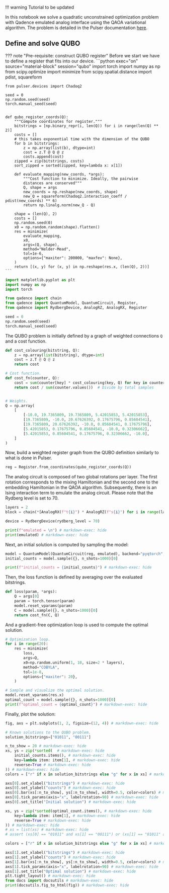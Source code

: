 !!! warning
    Tutorial to be updated

In this notebook we solve a quadratic unconstrained optimization problem with
Qadence emulated analog interface using the QAOA variational algorithm. The
problem is detailed in the Pulser documentation
[here](https://pulser.readthedocs.io/en/stable/tutorials/qubo.html).

## Define and solve QUBO

??? note "Pre-requisite: construct QUBO register"
    Before we start we have to define a register that fits into our device.
    ```python exec="on" source="material-block" session="qubo"
    import torch
    import numpy as np
    from scipy.optimize import minimize
    from scipy.spatial.distance import pdist, squareform

    from pulser.devices import Chadoq2

    seed = 0
    np.random.seed(seed)
    torch.manual_seed(seed)


    def qubo_register_coords(Q):
        """Compute coordinates for register."""
        bitstrings = [np.binary_repr(i, len(Q)) for i in range(len(Q) ** 2)]
        costs = []
        # this takes exponential time with the dimension of the QUBO
        for b in bitstrings:
            z = np.array(list(b), dtype=int)
            cost = z.T @ Q @ z
            costs.append(cost)
        zipped = zip(bitstrings, costs)
        sort_zipped = sorted(zipped, key=lambda x: x[1])

        def evaluate_mapping(new_coords, *args):
            """Cost function to minimize. Ideally, the pairwise
            distances are conserved"""
            Q, shape = args
            new_coords = np.reshape(new_coords, shape)
            new_Q = squareform(Chadoq2.interaction_coeff / pdist(new_coords) ** 6)
            return np.linalg.norm(new_Q - Q)

        shape = (len(Q), 2)
        costs = []
        np.random.seed(0)
        x0 = np.random.random(shape).flatten()
        res = minimize(
            evaluate_mapping,
            x0,
            args=(Q, shape),
            method="Nelder-Mead",
            tol=1e-6,
            options={"maxiter": 200000, "maxfev": None},
        )
        return [(x, y) for (x, y) in np.reshape(res.x, (len(Q), 2))]
    ```



```python exec="on" source="material-block" session="qubo"
import matplotlib.pyplot as plt
import numpy as np
import torch

from qadence import chain
from qadence import QuantumModel, QuantumCircuit, Register,
from qadence import RydbergDevice, AnalogRZ, AnalogRX, Register

seed = 0
np.random.seed(seed)
torch.manual_seed(seed)
```

The QUBO problem is initially defined by a graph of weighted connections `Q` and a cost function.

```python exec="on" source="material-block" session="qubo"
def cost_colouring(bitstring, Q):
    z = np.array(list(bitstring), dtype=int)
    cost = z.T @ Q @ z
    return cost

# Cost function.
def cost_fn(counter, Q):
    cost = sum(counter[key] * cost_colouring(key, Q) for key in counter)
    return cost / sum(counter.values())  # Divide by total samples


# Weights.
Q = np.array(
    [
        [-10.0, 19.7365809, 19.7365809, 5.42015853, 5.42015853],
        [19.7365809, -10.0, 20.67626392, 0.17675796, 0.85604541],
        [19.7365809, 20.67626392, -10.0, 0.85604541, 0.17675796],
        [5.42015853, 0.17675796, 0.85604541, -10.0, 0.32306662],
        [5.42015853, 0.85604541, 0.17675796, 0.32306662, -10.0],
    ]
)
```

Now, build a weighted register graph from the QUBO definition similarly to what is
done in Pulser.

```python exec="on" source="material-block" session="qubo"
reg = Register.from_coordinates(qubo_register_coords(Q))
```

The analog circuit is composed of two global rotations per layer.  The first
rotation corresponds to the mixing Hamiltonian and the second one to the
embedding Hamiltonian in the QAOA algorithm. Subsequently, there is an Ising interaction term to
emulate the analog circuit. Please note that the Rydberg level is set to 70.

```python exec="on" source="material-block" result="json" session="qubo"
layers = 2
block = chain(*[AnalogRX(f"t{i}") * AnalogRZ(f"s{i}") for i in range(layers)])

device = RydbergDevice(rydberg_level = 70)

print(f"emulated = \n") # markdown-exec: hide
print(emulated) # markdown-exec: hide
```

Next, an initial solution is computed by sampling the model:

```python exec="on" source="material-block" result="json" session="qubo"
model = QuantumModel(QuantumCircuit(reg, emulated), backend="pyqtorch", diff_mode='gpsr')
initial_counts = model.sample({}, n_shots=1000)[0]

print(f"initial_counts = {initial_counts}") # markdown-exec: hide
```

Then, the loss function is defined by averaging over the evaluated bitstrings.

```python exec="on" source="material-block" session="qubo"
def loss(param, *args):
    Q = args[0]
    param = torch.tensor(param)
    model.reset_vparams(param)
    C = model.sample({}, n_shots=1000)[0]
    return cost_fn(C, Q)
```

And a gradient-free optimization loop is used to compute the optimal solution.

```python exec="on" source="material-block" result="json" session="qubo"
# Optimization loop.
for i in range(20):
	res = minimize(
		loss,
		args=Q,
		x0=np.random.uniform(1, 10, size=2 * layers),
		method="COBYLA",
		tol=1e-8,
		options={"maxiter": 20},
	)

# Sample and visualize the optimal solution.
model.reset_vparams(res.x)
optimal_count = model.sample({}, n_shots=1000)[0]
print(f"optimal_count = {optimal_count}") # markdown-exec: hide
```

Finally, plot the solution:

```python exec="on" source="material-block" html="1" session="qubo"
fig, axs = plt.subplots(1, 2, figsize=(12, 4)) # markdown-exec: hide

# Known solutions to the QUBO problem.
solution_bitstrings=["01011", "00111"]

n_to_show = 20 # markdown-exec: hide
xs, ys = zip(*sorted(  # markdown-exec: hide
    initial_counts.items(), # markdown-exec: hide
    key=lambda item: item[1], # markdown-exec: hide
    reverse=True # markdown-exec: hide
)) # markdown-exec: hide
colors = ["r" if x in solution_bitstrings else "g" for x in xs] # markdown-exec: hide

axs[0].set_xlabel("bitstrings") # markdown-exec: hide
axs[0].set_ylabel("counts") # markdown-exec: hide
axs[0].bar(xs[:n_to_show], ys[:n_to_show], width=0.5, color=colors) # markdown-exec: hide
axs[0].tick_params(axis="x", labelrotation=90) # markdown-exec: hide
axs[0].set_title("Initial solution") # markdown-exec: hide

xs, ys = zip(*sorted(optimal_count.items(), # markdown-exec: hide
    key=lambda item: item[1], # markdown-exec: hide
    reverse=True # markdown-exec: hide
)) # markdown-exec: hide
# xs = list(xs) # markdown-exec: hide
# assert (xs[0] == "01011" and xs[1] == "00111") or (xs[1] == "01011" and xs[0] == "00111"), print(f"{xs=}") # markdown-exec: hide

colors = ["r" if x in solution_bitstrings else "g" for x in xs] # markdown-exec: hide

axs[1].set_xlabel("bitstrings") # markdown-exec: hide
axs[1].set_ylabel("counts") # markdown-exec: hide
axs[1].bar(xs[:n_to_show], ys[:n_to_show], width=0.5, color=colors) # markdown-exec: hide
axs[1].tick_params(axis="x", labelrotation=90) # markdown-exec: hide
axs[1].set_title("Optimal solution") # markdown-exec: hide
plt.tight_layout() # markdown-exec: hide
from docs import docsutils # markdown-exec: hide
print(docsutils.fig_to_html(fig)) # markdown-exec: hide
```
